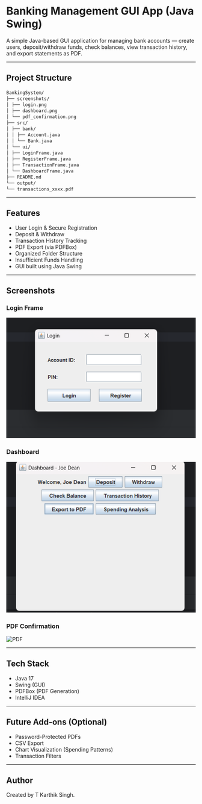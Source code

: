 # Banking Management GUI App (Java Swing)

A simple Java-based GUI application for managing bank accounts — create users, deposit/withdraw funds, check balances, view transaction history, and export statements as PDF.

---

## Project Structure
```
BankingSystem/
├── screenshots/
│ ├── login.png
│ ├── dashboard.png
│ └── pdf_confirmation.png
├── src/
│ ├── bank/
│ │ ├── Account.java
│ │ └── Bank.java
│ └── ui/
│ ├── LoginFrame.java
│ ├── RegisterFrame.java
│ ├── TransactionFrame.java
│ └── DashboardFrame.java
├── README.md
└── output/
└── transactions_xxxx.pdf
```


---

## Features

- User Login & Secure Registration
- Deposit & Withdraw
- Transaction History Tracking
- PDF Export (via PDFBox)
- Organized Folder Structure
- Insufficient Funds Handling
- GUI built using Java Swing

---

## Screenshots

### Login Frame
![Login](screenshots/login.png)

### Dashboard
![Dashboard](screenshots/dashboard.png)

### PDF Confirmation
![PDF](screenshots/pdf_confirmation.png)

---

## Tech Stack

- Java 17
- Swing (GUI)
- PDFBox (PDF Generation)
- IntelliJ IDEA

---

## Future Add-ons (Optional)

- Password-Protected PDFs
- CSV Export
- Chart Visualization (Spending Patterns)
- Transaction Filters

---

## Author

Created by T Karthik Singh.

